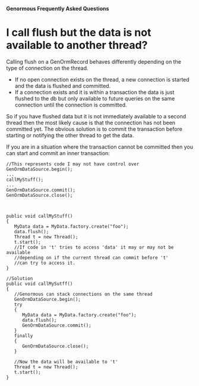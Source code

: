 **Genormous Frequently Asked Questions**


# I call flush but the data is not available to another thread? #

Calling flush on a GenOrmRecord behaves differently depending on the type of connection on the thread.
  * If no open connection exists on the thread, a new connection is started and the data is flushed and committed.
  * If a connection exists and it is within a transaction the data is just flushed to the db but only available to future queries on the same connection until the connection is committed.

So if you have flushed data but it is not immediately available to a second thread then the most likely cause is that the connection has not been committed yet.  The obvious solution is to commit the transaction before starting or notifying the other thread to get the data.

If you are in a situation where the transaction cannot be committed then you can start and commit an inner transaction:

```
//This represents code I may not have control over
GenOrmDataSource.begin();
...
callMyStuff();
...
GenOrmDataSource.commit();
GenOrmDataSource.close();



public void callMyStuff()
{
   MyData data = MyData.factory.create("foo");
   data.flush();
   Thread t = new Thread();
   t.start();
   //If code in 't' tries to access 'data' it may or may not be available
   //depending on if the current thread can commit before 't'
   //can try to access it.
}

//Solution
public void callMySutff()
{
   //Genormous can stack connections on the same thread
   GenOrmDataSource.begin();
   try
   {
      MyData data = MyData.factory.create("foo");
      data.flush();
      GenOrmDataSource.commit();
   }
   finally
   {
      GenOrmDataSource.close();
   }

   //Now the data will be available to 't'
   Thread t = new Thread();
   t.start();
}
```